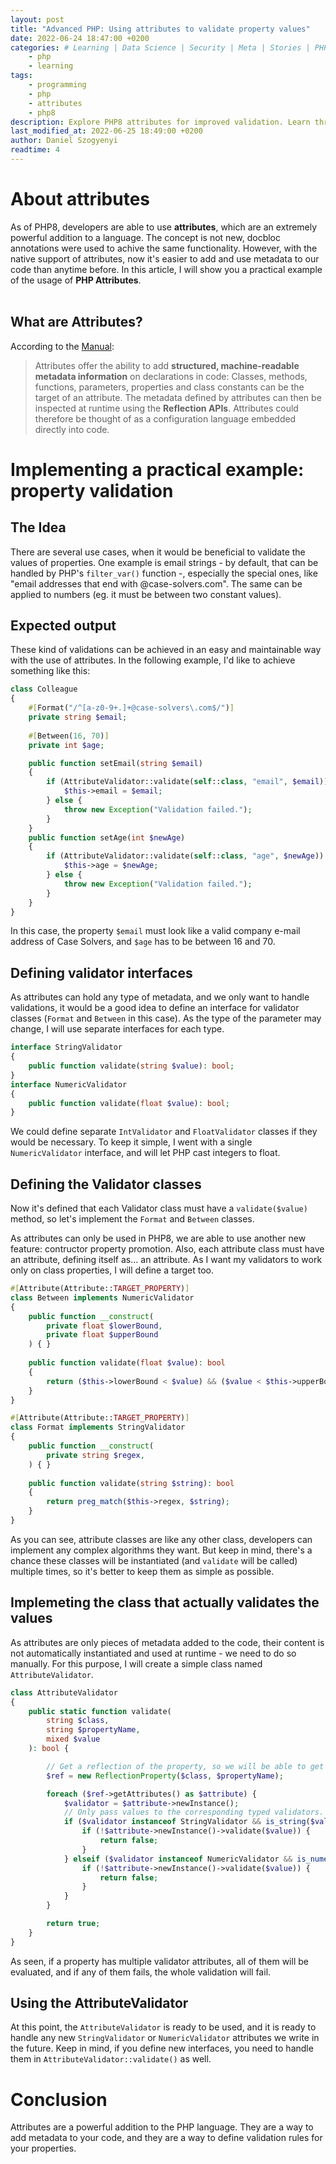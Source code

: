 ```yaml
---
layout: post
title: "Advanced PHP: Using attributes to validate property values"
date: 2022-06-24 18:47:00 +0200
categories: # Learning | Data Science | Security | Meta | Stories | PHP
    - php
    - learning
tags:
    - programming
    - php
    - attributes
    - php8
description: Explore PHP8 attributes for improved validation. Learn through practical property validation examples and custom attributes. Gain insights into implementing validator interfaces for data integrity enhancement.
last_modified_at: 2022-06-25 18:49:00 +0200
author: Daniel Szogyenyi
readtime: 4
---
```


# About attributes

As of PHP8, developers are able to use **attributes**, which are an extremely powerful addition to a language. The concept is not new, docbloc annotations were used to achive the same functionality. However, with the native support of attributes, now it's easier to add and use metadata to our code than anytime before. In this article, I will show you a practical example of the usage of **PHP Attributes**.<br><br>

## What are Attributes?

According to the [Manual][php-manual-attributes]:
> <span>Attributes offer the ability to add **structured, machine-readable metadata information** on declarations in code: Classes, methods, functions, parameters, properties and class constants can be the target of an attribute. The metadata defined by attributes can then be inspected at runtime using the **Reflection APIs**. Attributes could therefore be thought of as a configuration language embedded directly into code.</span>

# Implementing a practical example: property validation

## The Idea

There are several use cases, when it would be beneficial to validate the values of properties. One example is email strings - by default, that can be handled by PHP's `filter_var()` function -, especially the special ones, like "email addresses that end with @case-solvers.com". The same can be applied to numbers (eg. it must be between two constant values). 

## Expected output

These kind of validations can be achieved in an easy and maintainable way with the use of attributes. In the following example, I'd like to achieve something like this:
    
```php
class Colleague
{
    #[Format("/^[a-z0-9+.]+@case-solvers\.com$/")]
    private string $email;
    
    #[Between(16, 70)]
    private int $age;

    public function setEmail(string $email)
    {
        if (AttributeValidator::validate(self::class, "email", $email)) {
            $this->email = $email;
        } else {
            throw new Exception("Validation failed.");
        }
    }
    public function setAge(int $newAge)
    {
        if (AttributeValidator::validate(self::class, "age", $newAge)) {
            $this->age = $newAge;
        } else {
            throw new Exception("Validation failed.");
        }
    }
}
```
In this case, the property `$email` must look like a valid company e-mail address of Case Solvers, and `$age` has to be between 16 and 70.

## Defining validator interfaces

As attributes can hold any type of metadata, and we only want to handle validations,  it would be a good idea to define an interface for validator classes (`Format` and `Between` in this case). As the type of the parameter may change, I will use separate interfaces for each type.

```php
interface StringValidator
{
    public function validate(string $value): bool;
}
interface NumericValidator
{
    public function validate(float $value): bool;
}
```

We could define separate `IntValidator` and `FloatValidator` classes if they would be necessary. To keep it simple, I went with a single `NumericValidator` interface, and will let PHP cast integers to float.

## Defining the Validator classes

Now it's defined that each Validator class must have a `validate($value)` method, so let's implement the `Format` and `Between` classes.

As attributes can only be used in PHP8, we are able to use another new feature: contructor property promotion. Also, each attribute class must have an attribute, defining itself as... an attribute. As I want my validators to work only on class properties, I will define a target too.

```php
#[Attribute(Attribute::TARGET_PROPERTY)]
class Between implements NumericValidator
{
    public function __construct(
        private float $lowerBound,
        private float $upperBound
    ) { }
    
    public function validate(float $value): bool
    {
        return ($this->lowerBound < $value) && ($value < $this->upperBound);
    }
}
```

```php
#[Attribute(Attribute::TARGET_PROPERTY)]
class Format implements StringValidator
{
    public function __construct(
        private string $regex,
    ) { }
    
    public function validate(string $string): bool
    {
        return preg_match($this->regex, $string);
    }
}
```

As you can see, attribute classes are like any other class, developers can implement any complex algorithms they want. But keep in mind, there's a chance these classes will be instantiated (and `validate` will be called) multiple times, so it's better to keep them as simple as possible.

## Implemeting the class that actually validates the values

As attributes are only pieces of metadata added to the code, their content is not automatically instantiated and used at runtime - we need to do so manually. For this purpose, I will create a simple class named `AttributeValidator`.

```php
class AttributeValidator
{
    public static function validate(
        string $class,
        string $propertyName,
        mixed $value
    ): bool {

        // Get a reflection of the property, so we will be able to get the attributes.
        $ref = new ReflectionProperty($class, $propertyName);

        foreach ($ref->getAttributes() as $attribute) {
            $validator = $attribute->newInstance();
            // Only pass values to the corresponding typed validators.
            if ($validator instanceof StringValidator && is_string($value)) {
                if (!$attribute->newInstance()->validate($value)) {
                    return false;
                }
            } elseif ($validator instanceof NumericValidator && is_numeric($value)) {
                if (!$attribute->newInstance()->validate($value)) {
                    return false;
                }
            }
        }

        return true;
    }
}
```

As seen, if a property has multiple validator attributes, all of them will be evaluated, and if any of them fails, the whole validation will fail.

## Using the AttributeValidator

At this point, the `AttributeValidator` is ready to be used, and it is ready to handle any new `StringValidator` or `NumericValidator` attributes we write in the future. Keep in mind, if you define new interfaces, you need to handle them in `AttributeValidator::validate()` as well.

# Conclusion

Attributes are a powerful addition to the PHP language. They are a way to add metadata to your code, and they are a way to define validation rules for your properties.

[php-manual-attributes]: https://www.php.net/manual/en/language.attributes.overview.php
